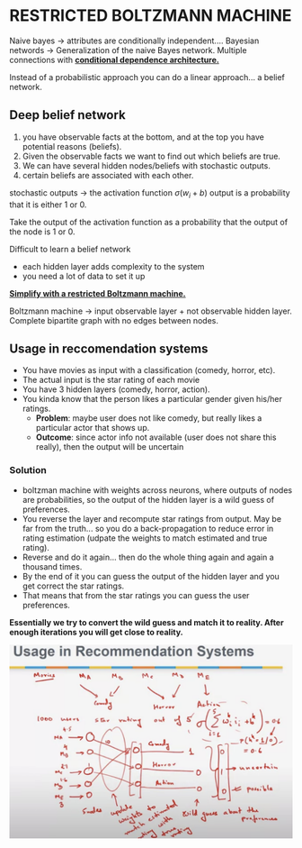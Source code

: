 # RESTRICTED BOLTZMANN MACHINE
Naive bayes &rarr; attributes are conditionally independent....
Bayesian networds &rarr; Generalization of the naive Bayes network. Multiple connections with <u>**conditional dependence architecture.**</u>

Instead of a probabilistic approach you can do a linear approach... a belief network.

## Deep belief network
1. you have observable facts at the bottom, and at the top you have potential reasons (beliefs).
2. Given the observable facts we want to find out which beliefs are true.
3. We can have several hidden nodes/beliefs with stochastic outputs. 
4. certain beliefs are associated with each other.

stochastic outputs &rarr; the activation function $\sigma(w_i + b)$ output is a probability that it is either 1 or 0.

Take the output of the activation function as a probability that the output of the node is 1 or 0.

Difficult to learn a belief network
- each hidden layer adds complexity to the system
- you need a lot of data to set it up

<u>**Simplify with a restricted Boltzmann machine.**</u>

Boltzmann machine &rarr; input observable layer + not observable hidden layer. Complete bipartite graph with no edges between nodes.


## Usage in reccomendation systems
- You have movies as input with a classification (comedy, horror, etc).
- The actual input is the star rating of each movie
- You have 3 hidden layers (comedy, horror, action).
- You kinda know that the person likes a particular gender given his/her ratings.
  - **Problem**: maybe user does not like comedy, but really likes a particular actor that shows up.
  - **Outcome**: since actor info not available (user does not share this really), then the output will be uncertain

### Solution
- boltzman machine with weights across neurons, where outputs of nodes are probabilities, so the output of the hidden layer is a wild guess of preferences.
- You reverse the layer and recompute star ratings from output. May be far from the truth... so you do a back-propagation to reduce error in rating estimation (udpate the weights to match estimated and true rating).
- Reverse and do it again... then do the whole thing again and again a thousand times.
- By the end of it you can guess the output of the hidden layer and you get correct the star ratings.
- That means that from the star ratings you can guess the user preferences.

**Essentially we try to convert the wild guess and match it to reality. After enough iterations you will get close to reality.**

<img src="knowledge_checks/img/06_03_01.png" width=700>
